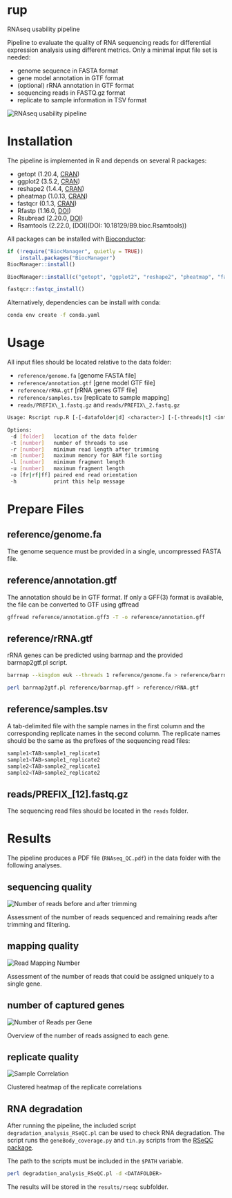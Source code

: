 # rup

RNAseq usability pipeline

Pipeline to evaluate the quality of RNA sequencing reads for differential expression analysis using different metrics. Only a minimal input file set is needed:

 - genome sequence in FASTA format
 - gene model annotation in GTF format
 - (optional) rRNA annotation in GTF format
 - sequencing reads in FASTQ.gz format
 - replicate to sample information in TSV format

![RNAseq usability pipeline](https://github.com/oliverrupp/rup/blob/main/images/Fig1.png?raw=true)


# Installation

The pipeline is implemented in R and depends on several R packages:

 - getopt (1.20.4, [CRAN](https://cran.r-project.org/web/packages/getopt/index.html))
 - ggplot2 (3.5.2, [CRAN](https://cran.r-project.org/web/packages/ggplot2/index.html))
 - reshape2 (1.4.4, [CRAN](https://cran.r-project.org/web/packages/reshape2/index.html))
 - pheatmap (1.0.13, [CRAN](https://cran.r-project.org/web/packages/pheatmap/index.html))
 - fastqcr (0.1.3, [CRAN](https://cran.r-project.org/web/packages/fastqcr/index.html))
 - Rfastp (1.16.0, [DOI](10.18129/B9.bioc.Rfastp))
 - Rsubread (2.20.0, [DOI](10.18129/B9.bioc.Rsubread))
 - Rsamtools (2.22.0, [DOI](DOI: 10.18129/B9.bioc.Rsamtools))
 
All packages can be installed with [Bioconductor](https://bioconductor.org/): 

```R
if (!require("BiocManager", quietly = TRUE))
    install.packages("BiocManager")
BiocManager::install()

BiocManager::install(c("getopt", "ggplot2", "reshape2", "pheatmap", "fastqcr", "Rfastp", "Rsubread", "Rsamtools"))

fastqcr::fastqc_install()
```

Alternatively, dependencies can be install with conda:

```bash
conda env create -f conda.yaml
```


# Usage

All input files should be located relative to the data folder:

 - `reference/genome.fa` [genome FASTA file]
 - `reference/annotation.gtf` [gene model GTF file]
 - `reference/rRNA.gtf` [rRNA genes GTF file]
 - `reference/samples.tsv` [replicate to sample mapping]
 - `reads/PREFIX\_1.fastq.gz` and `reads/PREFIX\_2.fastq.gz`

```bash
Usage: Rscript rup.R [-[-datafolder|d] <character>] [-[-threads|t] <integer>] [-[-help|h]]

Options:
 -d [folder]   location of the data folder
 -t [number]   number of threads to use
 -r [number]   minimum read length after trimming
 -m [number]   maximum memory for BAM file sorting
 -l [number]   minimum fragment length
 -u [number]   maximum fragment length
 -o [fr|rf|ff] paired end read orientation
 -h            print this help message
```

# Prepare Files

## reference/genome.fa

The genome sequence must be provided in a single, uncompressed FASTA file.

## reference/annotation.gtf

The annotation should be in GTF format.
If only a GFF(3) format is available, the file can be converted to GTF using gffread

```bash
gffread reference/annotation.gff3 -T -o reference/annotation.gff
```

## reference/rRNA.gtf

rRNA genes can be predicted using barrnap and the provided barrnap2gtf.pl script.

```bash
barrnap --kingdom euk --threads 1 reference/genome.fa > reference/barrnap.gff

perl barrnap2gtf.pl reference/barrnap.gff > reference/rRNA.gtf
```

## reference/samples.tsv

A tab-delimited file with the sample names in the first column and the corresponding replicate names in the second column. The replicate names should be the same as the prefixes of the sequencing read files:

```bash
sample1<TAB>sample1_replicate1
sample1<TAB>sample1_replicate2
sample2<TAB>sample2_replicate1
sample2<TAB>sample2_replicate2
```

## reads/PREFIX_[12].fastq.gz

The sequencing read files should be located in the `reads` folder.


# Results

The pipeline produces a PDF file (`RNAseq_QC.pdf`) in the data folder with the following analyses.

## sequencing quality 

![Number of reads before and after trimming](https://github.com/oliverrupp/rup/blob/main/images/Fig2.png?raw=true)

Assessment of the number of reads sequenced and remaining reads after trimming and filtering. 

## mapping quality

![Read Mapping Number](https://github.com/oliverrupp/rup/blob/main/images/Fig3.png?raw=true)

Assessment of the number of reads that could be assigned uniquely to a single gene.

## number of captured genes

![Number of Reads per Gene](https://github.com/oliverrupp/rup/blob/main/images/Fig4.png?raw=true)

Overview of the number of reads assigned to each gene.

## replicate quality

![Sample Correlation](https://github.com/oliverrupp/rup/blob/main/images/Fig5.png?raw=true)

Clustered heatmap of the replicate correlations


## RNA degradation

After running the pipeline, the included script `degradation_analysis_RSeQC.pl` can be used to check RNA degradation.
The script runs the `geneBody_coverage.py` and `tin.py` scripts from the [RSeQC package](https://rseqc.sourceforge.net/).

The path to the scripts must be included in the `$PATH` variable.

```bash
perl degradation_analysis_RSeQC.pl -d <DATAFOLDER>
```

The results will be stored in the `results/rseqc` subfolder.

